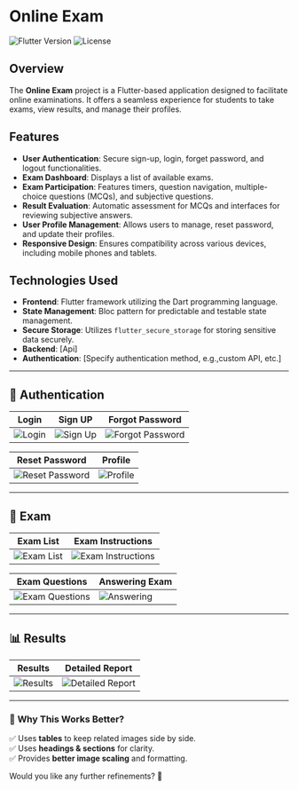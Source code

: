 # Online Exam

![Flutter Version](https://img.shields.io/badge/Flutter-v3.27.0-blue)
![License](https://img.shields.io/badge/License-MIT-green)

## Overview

The **Online Exam** project is a Flutter-based application designed to facilitate online examinations. It offers a seamless experience for students to take exams, view results, and manage their profiles.

## Features

- **User Authentication**: Secure sign-up, login, forget password, and logout functionalities.
- **Exam Dashboard**: Displays a list of available exams.
- **Exam Participation**: Features timers, question navigation, multiple-choice questions (MCQs), and subjective questions.
- **Result Evaluation**: Automatic assessment for MCQs and interfaces for reviewing subjective answers.
- **User Profile Management**: Allows users to manage, reset password, and update their profiles.
- **Responsive Design**: Ensures compatibility across various devices, including mobile phones and tablets.

## Technologies Used

- **Frontend**: Flutter framework utilizing the Dart programming language.
- **State Management**: Bloc pattern for predictable and testable state management.
- **Secure Storage**: Utilizes `flutter_secure_storage` for storing sensitive data securely.
- **Backend**: [Api]
- **Authentication**: [Specify authentication method, e.g.,custom API, etc.]

---

## 🔐 Authentication  

| Login | Sign UP | Forgot Password |
|--------|--------|----------------|
| ![Login](https://github.com/user-attachments/assets/73957d8c-cd23-402c-8192-c9c54dfda4a9) | ![Sign Up](https://github.com/user-attachments/assets/f5a32720-8d78-4415-a1ee-a45579fd645f) | ![Forgot Password](https://github.com/user-attachments/assets/dc29a2b6-94c3-4f7c-bb46-59150f4dd89c) |

| Reset Password | Profile |
|---------------|---------|
| ![Reset Password](https://github.com/user-attachments/assets/dc29a2b6-94c3-4f7c-bb46-59150f4dd89c) | ![Profile](https://github.com/user-attachments/assets/f545eaf9-0350-44aa-abb4-7cac6a2e0f05) |

---

## 📝 Exam  

| Exam List | Exam Instructions |
|-----------|------------------|
| ![Exam List](https://github.com/user-attachments/assets/30f87309-b13d-4d92-92ac-90d2992161ca) | ![Exam Instructions](https://github.com/user-attachments/assets/ec200393-8093-4f11-a6b1-cac4eaf5f0d0) |

| Exam Questions | Answering Exam |
|---------------|---------------|
| ![Exam Questions](https://github.com/user-attachments/assets/1d9ea74c-1dd0-4dc6-8a8d-45fd092e7242) | ![Answering](https://github.com/user-attachments/assets/23278abd-d6c8-4859-af2f-586b0e53666f) |

---

## 📊 Results  

| Results | Detailed Report |
|---------|---------------|
| ![Results](https://github.com/user-attachments/assets/4b3952a5-c2bb-4849-b189-f822ec5f9cae) | ![Detailed Report](https://github.com/user-attachments/assets/85ce44c3-eb02-491a-b25e-1bdaf852606c) |

---

### 🎯 **Why This Works Better?**
✅ Uses **tables** to keep related images side by side.  
✅ Uses **headings & sections** for clarity.  
✅ Provides **better image scaling** and formatting.  

Would you like any further refinements? 🚀
